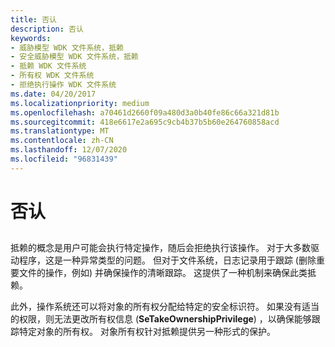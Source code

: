 ```yaml
---
title: 否认
description: 否认
keywords:
- 威胁模型 WDK 文件系统，抵赖
- 安全威胁模型 WDK 文件系统，抵赖
- 抵赖 WDK 文件系统
- 所有权 WDK 文件系统
- 拒绝执行操作 WDK 文件系统
ms.date: 04/20/2017
ms.localizationpriority: medium
ms.openlocfilehash: a70461d2660f09a480d3a0b40fe86c66a321d81b
ms.sourcegitcommit: 418e6617e2a695c9cb4b37b5b60e264760858acd
ms.translationtype: MT
ms.contentlocale: zh-CN
ms.lasthandoff: 12/07/2020
ms.locfileid: "96831439"
---
```

# <a name="repudiation"></a>否认


## <span id="ddk_repudiation_if"></span><span id="DDK_REPUDIATION_IF"></span>


抵赖的概念是用户可能会执行特定操作，随后会拒绝执行该操作。 对于大多数驱动程序，这是一种异常类型的问题。 但对于文件系统，日志记录用于跟踪 (删除重要文件的操作，例如) 并确保操作的清晰跟踪。 这提供了一种机制来确保此类抵赖。

此外，操作系统还可以将对象的所有权分配给特定的安全标识符。 如果没有适当的权限，则无法更改所有权信息 (**SeTakeOwnershipPrivilege**) ，以确保能够跟踪特定对象的所有权。 对象所有权针对抵赖提供另一种形式的保护。

 

 




